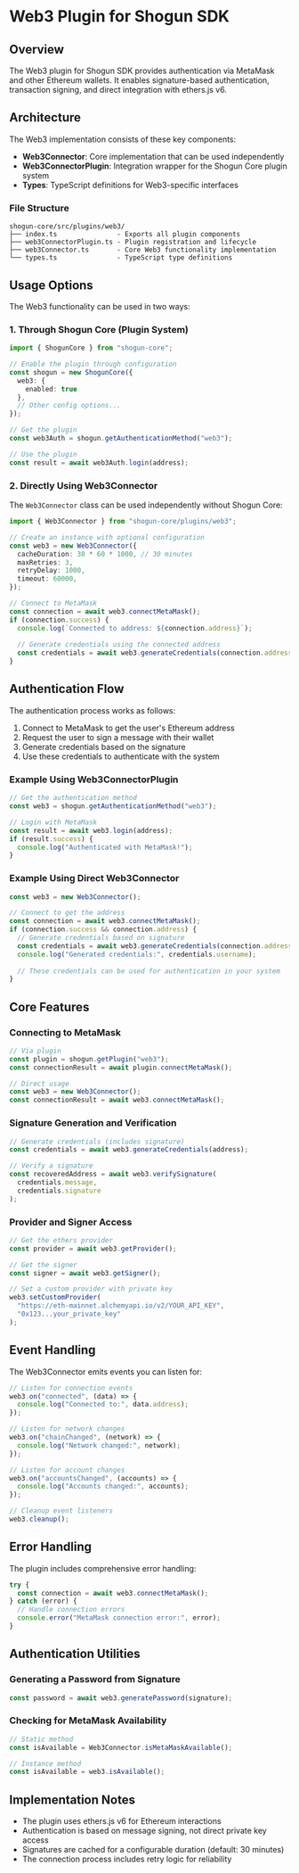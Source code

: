 # Web3 Plugin for Shogun SDK

## Overview

The Web3 plugin for Shogun SDK provides authentication via MetaMask and other Ethereum wallets. It enables signature-based authentication, transaction signing, and direct integration with ethers.js v6.

## Architecture

The Web3 implementation consists of these key components:

- **Web3Connector**: Core implementation that can be used independently
- **Web3ConnectorPlugin**: Integration wrapper for the Shogun Core plugin system
- **Types**: TypeScript definitions for Web3-specific interfaces

### File Structure

```
shogun-core/src/plugins/web3/
├── index.ts               - Exports all plugin components
├── web3ConnectorPlugin.ts - Plugin registration and lifecycle
├── web3Connector.ts       - Core Web3 functionality implementation 
└── types.ts               - TypeScript type definitions
```

## Usage Options

The Web3 functionality can be used in two ways:

### 1. Through Shogun Core (Plugin System)

```typescript
import { ShogunCore } from "shogun-core";

// Enable the plugin through configuration
const shogun = new ShogunCore({
  web3: {
    enabled: true
  },
  // Other config options...
});

// Get the plugin
const web3Auth = shogun.getAuthenticationMethod("web3");

// Use the plugin
const result = await web3Auth.login(address);
```

### 2. Directly Using Web3Connector

The `Web3Connector` class can be used independently without Shogun Core:

```typescript
import { Web3Connector } from "shogun-core/plugins/web3";

// Create an instance with optional configuration
const web3 = new Web3Connector({
  cacheDuration: 30 * 60 * 1000, // 30 minutes
  maxRetries: 3,
  retryDelay: 1000,
  timeout: 60000,
});

// Connect to MetaMask
const connection = await web3.connectMetaMask();
if (connection.success) {
  console.log(`Connected to address: ${connection.address}`);
  
  // Generate credentials using the connected address
  const credentials = await web3.generateCredentials(connection.address);
}
```

## Authentication Flow

The authentication process works as follows:

1. Connect to MetaMask to get the user's Ethereum address
2. Request the user to sign a message with their wallet
3. Generate credentials based on the signature
4. Use these credentials to authenticate with the system

### Example Using Web3ConnectorPlugin

```typescript
// Get the authentication method
const web3 = shogun.getAuthenticationMethod("web3");

// Login with MetaMask
const result = await web3.login(address);
if (result.success) {
  console.log("Authenticated with MetaMask!");
}
```

### Example Using Direct Web3Connector

```typescript
const web3 = new Web3Connector();

// Connect to get the address
const connection = await web3.connectMetaMask();
if (connection.success && connection.address) {
  // Generate credentials based on signature
  const credentials = await web3.generateCredentials(connection.address);
  console.log("Generated credentials:", credentials.username);
  
  // These credentials can be used for authentication in your system
}
```

## Core Features

### Connecting to MetaMask

```typescript
// Via plugin
const plugin = shogun.getPlugin("web3");
const connectionResult = await plugin.connectMetaMask();

// Direct usage
const web3 = new Web3Connector();
const connectionResult = await web3.connectMetaMask();
```

### Signature Generation and Verification

```typescript
// Generate credentials (includes signature)
const credentials = await web3.generateCredentials(address);

// Verify a signature
const recoveredAddress = await web3.verifySignature(
  credentials.message,
  credentials.signature
);
```

### Provider and Signer Access

```typescript
// Get the ethers provider
const provider = await web3.getProvider();

// Get the signer
const signer = await web3.getSigner();

// Set a custom provider with private key
web3.setCustomProvider(
  "https://eth-mainnet.alchemyapi.io/v2/YOUR_API_KEY",
  "0x123...your_private_key"
);
```

## Event Handling

The Web3Connector emits events you can listen for:

```typescript
// Listen for connection events
web3.on("connected", (data) => {
  console.log("Connected to:", data.address);
});

// Listen for network changes
web3.on("chainChanged", (network) => {
  console.log("Network changed:", network);
});

// Listen for account changes
web3.on("accountsChanged", (accounts) => {
  console.log("Accounts changed:", accounts);
});

// Cleanup event listeners
web3.cleanup();
```

## Error Handling

The plugin includes comprehensive error handling:

```typescript
try {
  const connection = await web3.connectMetaMask();
} catch (error) {
  // Handle connection errors
  console.error("MetaMask connection error:", error);
}
```

## Authentication Utilities

### Generating a Password from Signature

```typescript
const password = await web3.generatePassword(signature);
```

### Checking for MetaMask Availability

```typescript
// Static method
const isAvailable = Web3Connector.isMetaMaskAvailable();

// Instance method
const isAvailable = web3.isAvailable();
```

## Implementation Notes

- The plugin uses ethers.js v6 for Ethereum interactions
- Authentication is based on message signing, not direct private key access
- Signatures are cached for a configurable duration (default: 30 minutes)
- The connection process includes retry logic for reliability